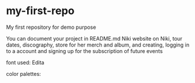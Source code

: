 # my-first-repo
My first repository for demo purpose

You can document your project in README.md
Niki website on Niki, tour dates, discography, store for her merch and album, and creating, logging in to a account and signing up for the subscription of future events

font used: Edita

color palettes:


